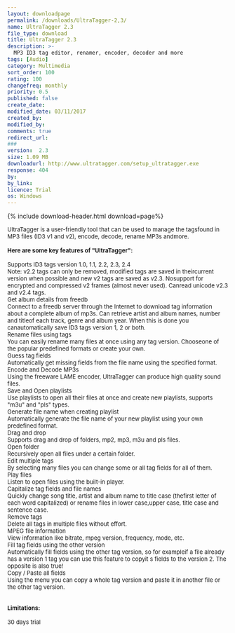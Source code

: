 ```yaml
---
layout: downloadpage
permalink: /downloads/UltraTagger-2,3/
name: UltraTagger 2.3
file_type: download
title: UltraTagger 2.3
description: >-
  MP3 ID3 tag editor, renamer, encoder, decoder and more
tags: [Audio]
category: Multimedia
sort_order: 100
rating: 100
changefreq: monthly
priority: 0.5
published: false
create_date: 
modified_date: 03/11/2017
created_by: 
modified_by: 
comments: true
redirect_url: 
### 
version:  2.3
size: 1.09 MB
downloadurl: http://www.ultratagger.com/setup_ultratagger.exe
response: 404
by: 
by_link: 
licence: Trial 
os: Windows
---
```


{% include download-header.html download=page%}

<p style="fix-download-text !important">
<p><font size="2"><p>UltraTagger is a user-friendly tool that can be used to manage the tagsfound in MP3 files (ID3 v1 and v2), encode, decode, rename MP3s andmore.<br />
<br />
<span><strong>Here are some key features of "UltraTagger":</strong></span><br />
<br />
Supports ID3 tags version 1.0, 1.1, 2.2, 2.3, 2.4 <br />
Note: v2.2 tags can only be removed, modified tags are saved in theircurrent version when possible and new v2 tags are saved as v2.3. Nosupport for encrypted and compressed v2 frames (almost never used). Canread unicode v2.3 and v2.4 tags.<br />
Get album details from freedb<br />
Connect to a freedb server through the Internet to download tag information about a complete album of mp3s. Can retrieve artist and album names, number and titleof each track, genre and album year. When this is done you canautomatically save ID3 tags version 1, 2 or both.<br />
Rename files using tags <br />
You can easily rename many files at once using any tag version. Chooseone of the popular predefined formats or create your own. <br />
Guess tag fields <br />
Automatically get missing fields from the file name using the specified format.<br />
Encode and Decode MP3s<br />
Using the freeware LAME encoder, UltraTagger can produce high quality sound files.<br />
Save and Open playlists <br />
Use playlists to open all their files at once and create new playlists, supports "m3u" and "pls" types. <br />
Generate file name when creating playlist <br />
Automatically generate the file name of your new playlist using your own predefined format. <br />
Drag and drop <br />
Supports drag and drop of folders, mp2, mp3, m3u and pls files.<br />
Open folder<br />
Recursively open all files under a certain folder.<br />
Edit multiple tags <br />
By selecting many files you can change some or all tag fields for all of them. <br />
Play files <br />
Listen to open files using the built-in player. <br />
Capitalize tag fields and file names <br />
Quickly change song title, artist and album name to title case (thefirst letter of each word capitalized) or rename files in lower case,upper case, title case and sentence case. <br />
Remove tags <br />
Delete all tags in multiple files without effort.<br />
MPEG file information<br />
View information like bitrate, mpeg version, frequency, mode, etc.<br />
Fill tag fields using the other version <br />
Automatically fill fields using the other tag version, so for exampleif a file already has a version 1 tag you can use this feature to copyit s fields to the version 2. The opposite is also true!<br />
Copy / Paste all fields<br />
Using the menu you can copy a whole tag version and paste it in another file or the other tag version.<br />
<br />
<br />
<span><strong>Limitations:</strong></span><br />
<br />
30 days trial</p></p></p>
